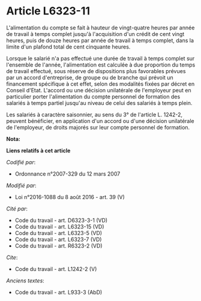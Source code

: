 # Article L6323-11

L'alimentation du compte se fait à hauteur de vingt-quatre heures par année de travail à temps complet jusqu'à l'acquisition
d'un crédit de cent vingt heures, puis de douze heures par année de travail à temps complet, dans la limite d'un plafond
total de cent cinquante heures. 

Lorsque le salarié n'a pas effectué une durée de travail à temps complet sur l'ensemble de l'année, l'alimentation est
calculée à due proportion du temps de travail effectué, sous réserve de dispositions plus favorables prévues par un accord
d'entreprise, de groupe ou de branche qui prévoit un financement spécifique à cet effet, selon des modalités fixées par
décret en Conseil d'Etat. L'accord ou une décision unilatérale de l'employeur peut en particulier porter l'alimentation du
compte personnel de formation des salariés à temps partiel jusqu'au niveau de celui des salariés à temps plein. 

Les salariés à caractère saisonnier, au sens du 3° de l'article L. 1242-2, peuvent bénéficier, en application d'un accord ou
d'une décision unilatérale de l'employeur, de droits majorés sur leur compte personnel de formation.

**Nota:**



**Liens relatifs à cet article**

_Codifié par_:

  - Ordonnance n°2007-329 du 12 mars 2007

_Modifié par_:

  - Loi n°2016-1088 du 8 août 2016 - art. 39 (V)

_Cité par_:

  - Code du travail - art. D6323-3-1 (VD)
  - Code du travail - art. L6323-15 (VD)
  - Code du travail - art. L6323-5 (VD)
  - Code du travail - art. L6323-7 (VD)
  - Code du travail - art. R6323-2 (VD)

_Cite_:

  - Code du travail - art. L1242-2 (V)

_Anciens textes_:

  - Code du travail - art. L933-3 (AbD)
